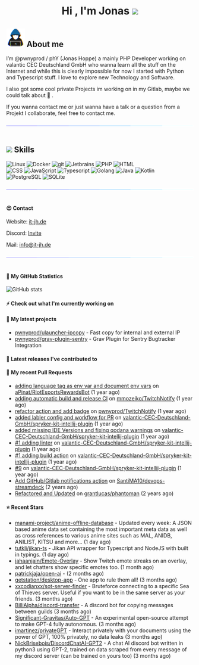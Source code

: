 <h1 align="center"><b>Hi , I'm Jonas </b><img src="https://media.giphy.com/media/hvRJCLFzcasrR4ia7z/giphy.gif" width="35"></h1>

## <picture><img src = "https://raw.githubusercontent.com/pwnyprod/pwnyprod/main/about_me.gif" width = 50px></picture> **About me**

I’m @pwnyprod / phY (Jonas Hoppe) a mainly PHP Developer working on valantic CEC Deutschland GmbH who wanna learn all
the stuff on the Internet and while this is clearly impossible for now I started with Python and Typescript stuff.
I love to explore new Technology and Software.

I also got some cool private Projects im working on in my Gitlab, maybe we could talk about :beers: .

If you wanna contact me or just wanna have a talk or a question from a Projekt I collaborate, feel free to contact me.

<img src="https://raw.githubusercontent.com/pwnyprod/pwnyprod/main/divider.gif"><br><br>

## <img src="https://media2.giphy.com/media/QssGEmpkyEOhBCb7e1/giphy.gif?cid=ecf05e47a0n3gi1bfqntqmob8g9aid1oyj2wr3ds3mg700bl&rid=giphy.gif" width ="25"><b> Skills</b>

<p>
  <img alt="Linux" src="https://img.shields.io/badge/-Linux-informational?style=for-the-badge&logo=linux&logoColor=white&color=FCC624" />
  <img alt="Docker" src="https://img.shields.io/badge/-Docker-informational?style=for-the-badge&logo=docker&logoColor=white&color=2496ED" />
  <img alt="git" src="https://img.shields.io/badge/-Git-informational?style=for-the-badge&logo=git&logoColor=white&color=F05032" />
  <img alt="Jetbrains" src="https://img.shields.io/badge/-Jetbrains-informational?style=for-the-badge&logo=jetbrains&logoColor=white&color=000000" />
  <img alt="PHP" src="https://img.shields.io/badge/-php-informational?style=for-the-badge&logo=php&logoColor=white&color=8993be" />
  <img alt="HTML" src="https://img.shields.io/badge/-HTML-informational?style=for-the-badge&logo=html5&logoColor=white&color=E34F26" />
  <br />
  
  <img alt="CSS" src="https://img.shields.io/badge/-CSS-informational?style=for-the-badge&logo=css3&logoColor=white&color=1572B6" />
  <img alt="JavaScript" src="https://img.shields.io/badge/-JavaScript-informational?style=for-the-badge&logo=javascript&logoColor=white&color=F7DF1E" />
  <img alt="Typescript" src="https://img.shields.io/badge/-Typescript-informational?style=for-the-badge&logo=typescript&logoColor=white&color=3178c6" />
  <img alt="Golang" src="https://img.shields.io/badge/-Golang-informational?style=for-the-badge&logo=go&logoColor=white&color=00ADD8" />
  <img alt="Java" src="https://img.shields.io/badge/-Java-informational?style=for-the-badge&logo=openjdk&logoColor=black&color=FFFFFF" />
  <img alt="Kotlin" src="https://img.shields.io/badge/-Kotlin-informational?style=for-the-badge&logo=kotlin&logoColor=white&color=7F52FF" />

  <br />
  <img alt="PostgreSQL" src="https://img.shields.io/badge/-PostgreSQL-informational?style=for-the-badge&logo=postgresql&logoColor=white&color=4169E1" />
  <img alt="SQLite" src="https://img.shields.io/badge/-SQLite-informational?style=for-the-badge&logo=sqlite&logoColor=white&color=47A248" />
</p>

<img src="https://raw.githubusercontent.com/pwnyprod/pwnyprod/main/divider.gif"><br><br>

#### :heart_eyes: Contact

Website: [it-jh.de](https://it-jh.de)

Discord: [Invite](https://dc.phy0.de)

Mail: info@it-jh.de

<img src="https://raw.githubusercontent.com/pwnyprod/pwnyprod/main/divider.gif"><br><br>

#### :muscle: My GitHub Statistics

![GitHub stats](https://github-readme-stats.vercel.app/api?username=pwnyprod&show_icons=true&theme=radical)

#### :zap: Check out what I'm currently working on


#### :fries: My latest projects

- [pwnyprod/ulauncher-ipcopy](https://github.com/pwnyprod/ulauncher-ipcopy) - Fast copy for internal and external IP
- [pwnyprod/grav-plugin-sentry](https://github.com/pwnyprod/grav-plugin-sentry) - Grav Plugin for Sentry Bugtracker Integration

#### :chocolate_bar: Latest releases I've contributed to


#### :cookie: My recent Pull Requests

- [adding language tag as env var and document env vars](https://github.com/aPinat/RiotEsportsRewardsBot/pull/1) on [aPinat/RiotEsportsRewardsBot](https://github.com/aPinat/RiotEsportsRewardsBot) (1 year ago)
- [adding automatic build and release CI](https://github.com/mmozeiko/TwitchNotify/pull/3) on [mmozeiko/TwitchNotify](https://github.com/mmozeiko/TwitchNotify) (1 year ago)
- [refactor action and add badge](https://github.com/pwnyprod/TwitchNotify/pull/1) on [pwnyprod/TwitchNotify](https://github.com/pwnyprod/TwitchNotify) (1 year ago)
- [added labler config and workflow for PR](https://github.com/valantic-CEC-Deutschland-GmbH/spryker-kit-intellij-plugin/pull/22) on [valantic-CEC-Deutschland-GmbH/spryker-kit-intellij-plugin](https://github.com/valantic-CEC-Deutschland-GmbH/spryker-kit-intellij-plugin) (1 year ago)
- [added missing IDE Versions and fixing qodana warnings](https://github.com/valantic-CEC-Deutschland-GmbH/spryker-kit-intellij-plugin/pull/20) on [valantic-CEC-Deutschland-GmbH/spryker-kit-intellij-plugin](https://github.com/valantic-CEC-Deutschland-GmbH/spryker-kit-intellij-plugin) (1 year ago)
- [#1 adding linter](https://github.com/valantic-CEC-Deutschland-GmbH/spryker-kit-intellij-plugin/pull/17) on [valantic-CEC-Deutschland-GmbH/spryker-kit-intellij-plugin](https://github.com/valantic-CEC-Deutschland-GmbH/spryker-kit-intellij-plugin) (1 year ago)
- [#1 adding build action](https://github.com/valantic-CEC-Deutschland-GmbH/spryker-kit-intellij-plugin/pull/14) on [valantic-CEC-Deutschland-GmbH/spryker-kit-intellij-plugin](https://github.com/valantic-CEC-Deutschland-GmbH/spryker-kit-intellij-plugin) (1 year ago)
- [#9](https://github.com/valantic-CEC-Deutschland-GmbH/spryker-kit-intellij-plugin/pull/10) on [valantic-CEC-Deutschland-GmbH/spryker-kit-intellij-plugin](https://github.com/valantic-CEC-Deutschland-GmbH/spryker-kit-intellij-plugin) (1 year ago)
- [Add GitHub/Gitlab notifications action](https://github.com/SantiMA10/devops-streamdeck/pull/56) on [SantiMA10/devops-streamdeck](https://github.com/SantiMA10/devops-streamdeck) (2 years ago)
- [Refactored and Updated](https://github.com/grantlucas/phantoman/pull/65) on [grantlucas/phantoman](https://github.com/grantlucas/phantoman) (2 years ago)

#### ⭐ Recent Stars

- [manami-project/anime-offline-database](https://github.com/manami-project/anime-offline-database) - Updated every week: A JSON based anime data set containing the most important meta data as well as cross references to various anime sites such as MAL, ANIDB, ANILIST, KITSU and more... (1 day ago)
- [tutkli/jikan-ts](https://github.com/tutkli/jikan-ts) - Jikan API wrapper for Typescript and NodeJS with built in typings. (1 day ago)
- [jahaanjain/Emote-Overlay](https://github.com/jahaanjain/Emote-Overlay) - Show Twitch emote streaks on an overlay, and let chatters show specific emotes too. (1 month ago)
- [patrickjaja/open-ai](https://github.com/patrickjaja/open-ai) -  (2 months ago)
- [getstation/desktop-app](https://github.com/getstation/desktop-app) - One app to rule them all! (3 months ago)
- [xxcodianxx/sot-server-finder](https://github.com/xxcodianxx/sot-server-finder) - Bruteforce connecting to a specific Sea of Thieves server. Useful if you want to be in the same server as your friends. (3 months ago)
- [BilliAlpha/discord-transfer](https://github.com/BilliAlpha/discord-transfer) - A discord bot for copying messages between guilds (3 months ago)
- [Significant-Gravitas/Auto-GPT](https://github.com/Significant-Gravitas/Auto-GPT) - An experimental open-source attempt to make GPT-4 fully autonomous. (3 months ago)
- [imartinez/privateGPT](https://github.com/imartinez/privateGPT) - Interact privately with your documents using the power of GPT, 100% privately, no data leaks (3 months ago)
- [NickBrisebois/DiscordChatAI-GPT2](https://github.com/NickBrisebois/DiscordChatAI-GPT2) - A chat AI discord bot written in python3 using GPT-2, trained on data scraped from every message of my discord server (can be trained on yours too) (3 months ago)
